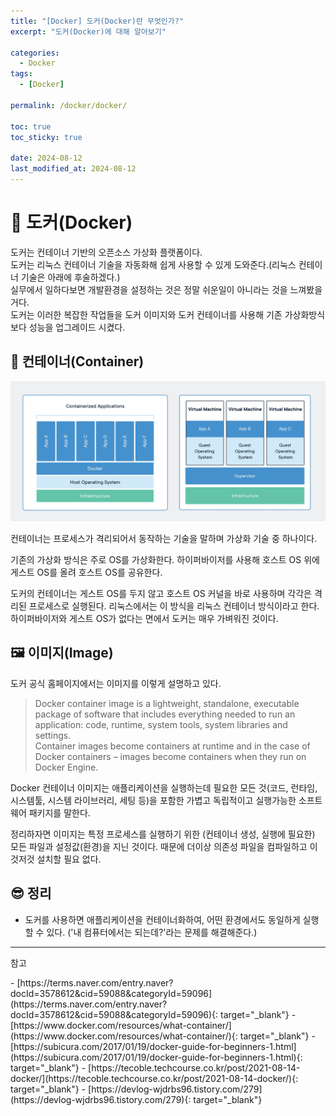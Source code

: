 ```yaml
---
title: "[Docker] 도커(Docker)란 무엇인가?"
excerpt: "도커(Docker)에 대해 알아보기"

categories:
  - Docker
tags:
  - [Docker]

permalink: /docker/docker/

toc: true
toc_sticky: true

date: 2024-08-12
last_modified_at: 2024-08-12
---
```

# 🐬 도커(Docker)
도커는 컨테이너 기반의 오픈소스 가상화 플랫폼이다.  
도커는 리눅스 컨테이너 기술을 자동화해 쉽게 사용할 수 있게 도와준다.(리눅스 컨테이너 기술은 아래에 후술하겠다.)  
실무에서 일하다보면 개발환경을 설정하는 것은 정말 쉬운일이 아니라는 것을 느껴봤을 거다.   
도커는 이러한 복잡한 작업들을 도커 이미지와 도커 컨테이너를 사용해 기존 가상화방식보다 성능을 업그레이드 시켰다.

## 🫙 컨테이너(Container)
![vm-docker](/assets/images/posts_img/docker/docker/vm-docker.png)

컨테이너는 프로세스가 격리되어서 동작하는 기술을 말하며 가상화 기술 중 하나이다.

기존의 가상화 방식은 주로 OS를 가상화한다. 하이퍼바이저를 사용해 호스트 OS 위에 게스트 OS를 올려 호스트 OS를 공유한다.  

도커의 컨테이너는 게스트 OS를 두지 않고 호스트 OS 커널을 바로 사용하며 각각은 격리된 프로세스로 실행된다. 리눅스에서는 이 방식을 리눅스 컨테이너 방식이라고 한다.  
하이퍼바이저와 게스트 OS가 없다는 면에서 도커는 매우 가벼워진 것이다.

## 🖼️ 이미지(Image)
도커 공식 홈페이지에서는 이미지를 이렇게 설명하고 있다. 
> Docker container image is a lightweight, standalone, executable package of software that includes everything needed to run an application: code, runtime, system tools, system libraries and settings.  
Container images become containers at runtime and in the case of Docker containers – images become containers when they run on Docker Engine.

Docker 컨테이너 이미지는 애플리케이션을 실행하는데 필요한 모든 것(코드, 런타임, 시스템툴, 시스템 라이브러리, 세팅 등)을 포함한 가볍고 독립적이고 실행가능한 소프트웨어 패키지를 말한다.   

정리하자면 이미지는 특정 프로세스를 실행하기 위한 (컨테이너 생성, 실행에 필요한) 모든 파일과 설정값(환경)을 지닌 것이다. 때문에 더이상 의존성 파일을 컴파일하고 이것저것 설치할 필요 없다.

## 😎 정리
- 도커를 사용하면 애플리케이션을 컨테이너화하여, 어떤 환경에서도 동일하게 실행할 수 있다. ('내 컴퓨터에서는 되는데?'라는 문제를 해결해준다.)

---

<p class="ref">참고</p>
- [https://terms.naver.com/entry.naver?docId=3578612&cid=59088&categoryId=59096](https://terms.naver.com/entry.naver?docId=3578612&cid=59088&categoryId=59096){: target="_blank"}
- [https://www.docker.com/resources/what-container/](https://www.docker.com/resources/what-container/){: target="_blank"}
- [https://subicura.com/2017/01/19/docker-guide-for-beginners-1.html](https://subicura.com/2017/01/19/docker-guide-for-beginners-1.html){: target="_blank"}
- [https://tecoble.techcourse.co.kr/post/2021-08-14-docker/](https://tecoble.techcourse.co.kr/post/2021-08-14-docker/){: target="_blank"}
- [https://devlog-wjdrbs96.tistory.com/279](https://devlog-wjdrbs96.tistory.com/279){: target="_blank"}

